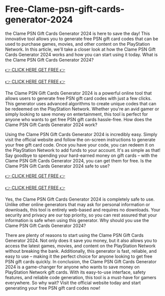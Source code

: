 # Free-Clame-psn-gift-cards-generator-2024

the Clame PSN Gift Cards Generator 2024 is here to save the day! This innovative tool allows you to generate free PSN gift card codes that can be used to purchase games, movies, and other content on the PlayStation Network. In this article, we'll take a closer look at how the Clame PSN Gift Cards Generator 2024 works and how you can start using it today.
What is the Clame PSN Gift Cards Generator 2024?

[👉 CLICK HERE GET FREE 👉](https://appbitly.com/playstion)

[👉 CLICK HERE GET FREE 👉](https://appbitly.com/playstion)

The Clame PSN Gift Cards Generator 2024 is a powerful online tool that allows users to generate free PSN gift card codes with just a few clicks. This generator uses advanced algorithms to create unique codes that can be redeemed on the PlayStation Network. Whether you're an avid gamer or simply looking to save money on entertainment, this tool is perfect for anyone who wants to get free PSN gift cards hassle-free.
How does the Clame PSN Gift Cards Generator 2024 work?

Using the Clame PSN Gift Cards Generator 2024 is incredibly easy. Simply visit the official website and follow the on-screen instructions to generate your free gift card code. Once you have your code, you can redeem it on the PlayStation Network to add funds to your account. It's as simple as that! Say goodbye to spending your hard-earned money on gift cards – with the Clame PSN Gift Cards Generator 2024, you can get them for free.
Is the Clame PSN Gift Cards Generator 2024 safe to use?

[👉 CLICK HERE GET FREE 👉](https://appbitly.com/playstion)


[👉 CLICK HERE GET FREE 👉](https://appbitly.com/playstion)

Yes, the Clame PSN Gift Cards Generator 2024 is completely safe to use. Unlike other online generators that may ask for personal information or downloads, this tool is entirely web-based and requires no downloads. Your security and privacy are our top priority, so you can rest assured that your information is safe when using this generator.
Why should you use the Clame PSN Gift Cards Generator 2024?

There are plenty of reasons to start using the Clame PSN Gift Cards Generator 2024. Not only does it save you money, but it also allows you to access the latest games, movies, and content on the PlayStation Network without breaking the bank. Additionally, this generator is fast, reliable, and easy to use – making it the perfect choice for anyone looking to get free PSN gift cards quickly.
In conclusion, the Clame PSN Gift Cards Generator 2024 is a game-changer for anyone who wants to save money on PlayStation Network gift cards. With its easy-to-use interface, safety features, and reliable code generation, this tool is a must-have for gamers everywhere. So why wait? Visit the official website today and start generating your free PSN gift card codes now!
